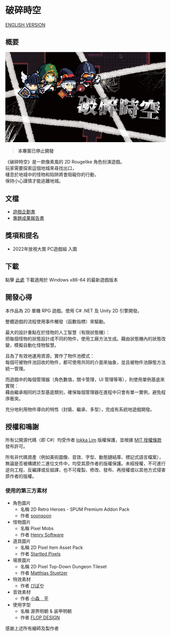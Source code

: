 # 破碎時空

[ENGLISH VERSION](/README_ENG.md)

## 概要

![CoverArt.png](/Docs/CoverArt.png "CoverArt.png")

> **本專案已停止開發**

《破碎時空》是一款像素風的 2D Rougelike 角色扮演遊戲。  
玩家需要探索這個地城來尋找出口，  
棲息於地城中的怪物和陷阱將會阻礙你的行動，  
保持小心謹慎才能逃離地城。

## 文檔

* [遊戲企劃書](/Docs/Proposal.pdf)
* [專題成果報告書](/Docs/ProjectReport.pdf)

## 獎項和提名

* 2022年放視大賞 PC遊戲組 入圍

## 下載

點擊 [此處](https://github.com/iokka113/zhuanti-project/releases/latest) 下載適用於 Windows x86-64 的最新遊戲版本

## 開發心得

本作品為 2D 單機 RPG 遊戲。使用 C# .NET 及 Unity 2D 引擎開發。

整體遊戲的流程使用事件觸發（函數指標）來驅動。

最大的設計重點在於怪物的人工智慧（有限狀態機）：  
把每個怪物的狀態設計成不同的物件，使用工廠方法生成。藉由狀態機內的狀態改變，模擬自動化怪物智慧。

且為了有效地運用資源，實作了物件池模式：  
每個可被物件池回收的物件，都可使用共同的介面來抽象，並且被物件池靜態方法統一管理。

而遊戲中的每個管理器（角色數值，關卡管理，UI 管理等等），則使用單例基底來實現：  
藉由繼承相同的泛型基底類別，確保每個管理器在進程中只會有單一實例，避免程序衝突。

充分地利用物件導向的特性（封裝、繼承、多型），完成有系統地遊戲開發。

## 授權和鳴謝

所有公開源代碼（即 C#）均受作者 [Iokka Lim](https://github.com/iokka113) 版權保護，並根據 [MIT 授權條款](/LICENSE)發布許可。

所有非代碼資產（例如美術圖像、音效、字型、動態鏈結庫、標記式語言檔案），無論是否被構建於二進位文件中，均受其原作者的版權保護。未經授權，不可進行逆向工程、反編譯或反組譯，也不可複製、修改、發布、再授權或以其他方式侵害原作者的版權。

### 使用的第三方素材

* 角色圖片
  * 名稱 2D Retro Heroes - SPUM Premium Addon Pack
  * 作者 [soonsoon](https://assetstore.unity.com/publishers/4419)
* 怪物圖片
  * 名稱 Pixel Mobs
  * 作者 [Henry Software](https://assetstore.unity.com/publishers/9216)
* 道具圖片
  * 名稱 2D Pixel Item Asset Pack
  * 作者 [Startled Pixels](https://assetstore.unity.com/publishers/31653)
* 場景圖片
  * 名稱 2D Pixel Top-Down Dungeon Tileset
  * 作者 [Matthias Stuetzer](https://assetstore.unity.com/publishers/23590)
* 特效素材
  * 作者 [ぴぽや](http://blog.pipoya.net/)
* 音效素材
  * 作者 [小森　平](https://taira-komori.jpn.org/freesoundtw.html)
* 使用字型
  * 名稱 源界明朝 & 装甲明朝
  * 作者 [FLOP DESIGN](https://flopdesign.booth.pm/)

感謝上述所有繪師及製作者
